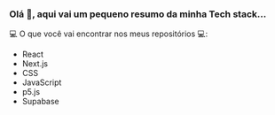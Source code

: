 ### Olá 👋, aqui vai um pequeno resumo da minha Tech stack...

💻 O que você vai encontrar nos meus repositórios 💻:
   - React
   - Next.js
   - CSS
   - JavaScript
   - p5.js
   - Supabase

<!--
**schaldach/schaldach** is a ✨ _special_ ✨ repository because its `README.md` (this file) appears on your GitHub profile.

Here are some ideas to get you started:

- 🔭 I’m currently working on ...
- 🌱 I’m currently learning ...
- 👯 I’m looking to collaborate on ...
- 🤔 I’m looking for help with ...
- 💬 Ask me about ...
- 📫 How to reach me: ...
- 😄 Pronouns: ...
- ⚡ Fun fact: ...
-->
